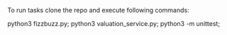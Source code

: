 To run tasks clone the repo and execute following commands:

python3 fizzbuzz.py;
python3 valuation_service.py;
python3 -m unittest;
